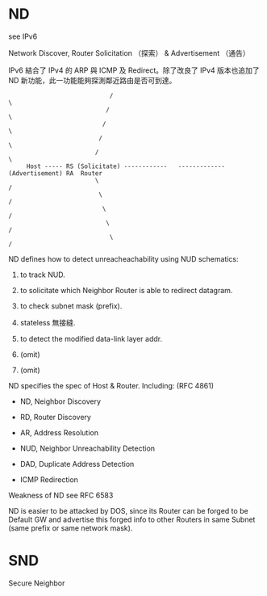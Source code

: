 # ND

see IPv6

Network Discover, Router Solicitation （探索） &amp; Advertisement （通告）

IPv6 結合了 IPv4 的 ARP 與 ICMP 及 Redirect。除了改良了 IPv4 版本也追加了 ND 新功能，此一功能能夠探測鄰近路由是否可到達。
   
                                /                                         \
                               /                                           \
                              /                                             \
                             /                                               \
                            /                                                 \
         Host ----- RS (Solicitate) ------------   -------------(Advertisement) RA  Router
                            \                                                 /
                             \                                               /
                              \                                             /
                               \                                           /
                                \                                         /


ND defines how to detect unreacheachability using NUD schematics:

1) to track NUD.

2) to solicitate which Neighbor Router is able to redirect datagram.

3) to check subnet mask (prefix).

4) stateless 無接縫.

5) to detect the modified data-link layer addr.

6) (omit)

7) (omit)

ND specifies the spec of Host & Router. Including: (RFC 4861)

* ND, Neighbor Discovery

* RD, Router Discovery

* AR, Address Resolution

* NUD, Neighbor Unreachability Detection

* DAD, Duplicate Address Detection

* ICMP Redirection

Weakness of ND see RFC 6583

ND is easier to be attacked by DOS, since its Router can be forged to be Default GW and advertise this forged info to other Routers in same Subnet (same prefix or same network mask).

# SND

Secure Neighbor









